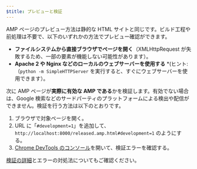 ```yaml
---
$title: プレビューと検証
---
```


AMP ページのプレビュー方法は静的な HTML サイトと同じです。ビルド工程や前処理は不要で、以下のいずれかの方法でプレビュー確認ができます。

  - **ファイルシステムから直接ブラウザでページを開く**（XMLHttpRequest が失敗するため、一部の要素が機能しない可能性があります）。
  - **Apache 2 や Nginx などのローカルのウェブサーバーを使用する**
    *(ヒント: （`python -m SimpleHTTPServer` を実行すると、すぐにウェブサーバーを使用できます）。

次に AMP ページが**実際に有効な AMP である**かを検証します。有効でない場合は、Google 検索などのサードパーティのプラットフォームによる検出や配信ができません。検証を行う方法は以下のとおりです。

  1. ブラウザで対象ページを開く。
  1. URL に「`#development=1`」を追加して、`http://localhost:8000/released.amp.html#development=1` のようにする。
  1. [Chrome DevTools のコンソール](https://developers.google.com/web/tools/chrome-devtools/debug/console/)を開いて、検証エラーを確認する。

[検証の詳細](../../../../documentation/guides-and-tutorials/learn/validation-workflow/validate_amp.md)とエラーの対処法についてもご確認ください。
